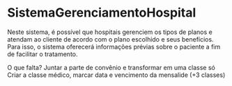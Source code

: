 # SistemaGerenciamentoHospital
Neste sistema, é possível que hospitais gerenciem os tipos de planos e atendam ao cliente de acordo com o plano escolhido e seus benefícios. Para isso, o sistema oferecerá informações prévias sobre o paciente a fim de facilitar o tratamento.


O que falta?
Juntar a parte de convênio e transformar em uma classe só
Criar a classe médico, marcar data e vencimento da mensalide (+3 classes)

